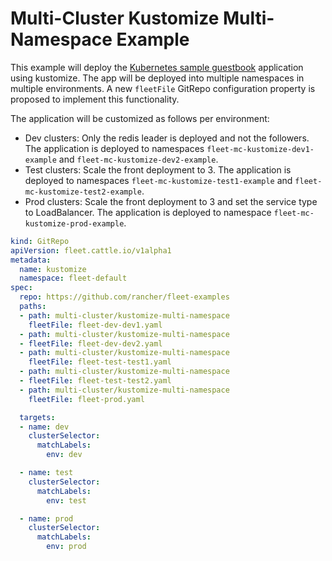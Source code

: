 # Multi-Cluster Kustomize Multi-Namespace Example

This example will deploy the [Kubernetes sample guestbook](https://github.com/kubernetes/examples/tree/master/guestbook/) application
using kustomize. The app will be deployed into multiple namespaces in multiple environments. A new `fleetFile` GitRepo 
configuration property is proposed to implement this functionality.

The application will be customized as follows per environment:

* Dev clusters: Only the redis leader is deployed and not the followers. The application is deployed to namespaces
  `fleet-mc-kustomize-dev1-example` and `fleet-mc-kustomize-dev2-example`.
* Test clusters: Scale the front deployment to 3. The application is deployed to namespaces
  `fleet-mc-kustomize-test1-example` and `fleet-mc-kustomize-test2-example`.
* Prod clusters: Scale the front deployment to 3 and set the service type to LoadBalancer. The application is deployed to
  namespace `fleet-mc-kustomize-prod-example`.

```yaml
kind: GitRepo
apiVersion: fleet.cattle.io/v1alpha1
metadata:
  name: kustomize
  namespace: fleet-default
spec:
  repo: https://github.com/rancher/fleet-examples
  paths:
  - path: multi-cluster/kustomize-multi-namespace
    fleetFile: fleet-dev-dev1.yaml
  - path: multi-cluster/kustomize-multi-namespace
  - fleetFile: fleet-dev-dev2.yaml
  - path: multi-cluster/kustomize-multi-namespace
    fleetFile: fleet-test-test1.yaml
  - path: multi-cluster/kustomize-multi-namespace
  - fleetFile: fleet-test-test2.yaml
  - path: multi-cluster/kustomize-multi-namespace
    fleetFile: fleet-prod.yaml

  targets:
  - name: dev
    clusterSelector:
      matchLabels:
        env: dev

  - name: test
    clusterSelector:
      matchLabels:
        env: test

  - name: prod
    clusterSelector:
      matchLabels:
        env: prod
```
